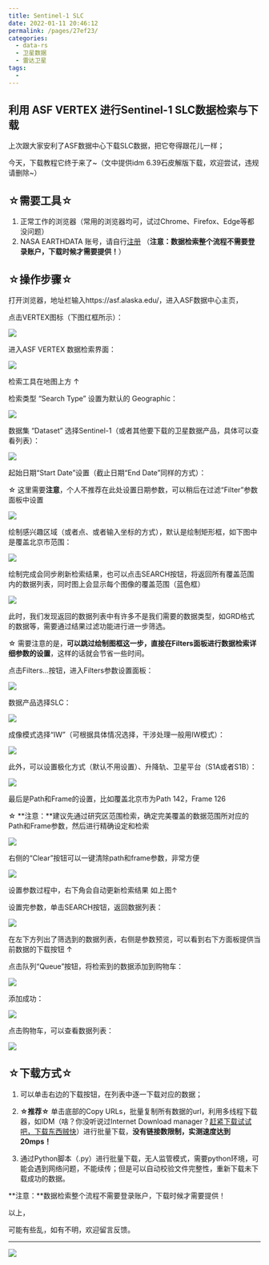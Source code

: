 ```yaml
---
title: Sentinel-1 SLC
date: 2022-01-11 20:46:12
permalink: /pages/27ef23/
categories:
  - data-rs
  - 卫星数据
  - 雷达卫星
tags:
  - 
---
```

## 利用 ASF VERTEX 进行Sentinel-1 SLC数据检索与下载

上次跟大家安利了ASF数据中心下载SLC数据，把它夸得跟花儿一样；

今天，下载教程它终于来了~（文中提供idm 6.39石皮解版下载，欢迎尝试，违规请删除~）

## ☆需要工具☆

1. 正常工作的浏览器（常用的浏览器均可，试过Chrome、Firefox、Edge等都没问题）
2. NASA EARTHDATA 账号，请自行[注册](https://urs.earthdata.nasa.gov/home) （**注意：数据检索整个流程不需要登录账户，下载时候才需要提供！**）

## ☆操作步骤☆

打开浏览器，地址栏输入https://asf.alaska.edu/，进入ASF数据中心主页，

点击VERTEX图标（下图红框所示）：

![](http://pics.landcover100.com/pics//image/微信截图_20220123123545.jpg)

进入ASF VERTEX 数据检索界面：

![](http://pics.landcover100.com/pics//image/微信截图_20220123123633.jpg)

检索工具在地图上方 ↑

检索类型 “Search Type” 设置为默认的 Geographic：

![](http://pics.landcover100.com/pics//image/20220123123710.png)

数据集 “Dataset” 选择Sentinel-1（或者其他要下载的卫星数据产品，具体可以查看列表）：

![](http://pics.landcover100.com/pics//image/20220123123736.png)

起始日期“Start Date”设置（截止日期“End Date”同样的方式）：

☆ 这里需要**注意**，个人不推荐在此处设置日期参数，可以稍后在过滤“Filter”参数面板中设置

![](http://pics.landcover100.com/pics//image/20220123124122.png)

绘制感兴趣区域（或者点、或者输入坐标的方式），默认是绘制矩形框，如下图中是覆盖北京市范围：

![](http://pics.landcover100.com/pics//image/微信截图_20220123124157.jpg)

绘制完成会同步刷新检索结果，也可以点击SEARCH按钮，将返回所有覆盖范围内的数据列表，同时图上会显示每个图像的覆盖范围（蓝色框）

![](http://pics.landcover100.com/pics//image/微信截图_20220123124252.jpg)

此时，我们发现返回的数据列表中有许多不是我们需要的数据类型，如GRD格式的数据等，需要通过结果过滤功能进行进一步筛选。

☆ 需要注意的是，**可以跳过绘制图框这一步，直接在Filters面板进行数据检索详细参数的设置**，这样的话就会节省一些时间。

点击Filters...按钮，进入Filters参数设置面板：

![](http://pics.landcover100.com/pics//image/20220123124337.png)

数据产品选择SLC：

![](http://pics.landcover100.com/pics//image/20220123124400.png)

成像模式选择“IW”（可根据具体情况选择，干涉处理一般用IW模式）：

![](http://pics.landcover100.com/pics//image/20220123124424.png)

此外，可以设置极化方式（默认不用设置）、升降轨、卫星平台（S1A或者S1B）：

![](http://pics.landcover100.com/pics//image/20220123124455.png)

最后是Path和Frame的设置，比如覆盖北京市为Path 142，Frame 126

☆ **注意：**建议先通过研究区范围检索，确定完美覆盖的数据范围所对应的Path和Frame参数，然后进行精确设定和检索

![](http://pics.landcover100.com/pics//image/20220123124522.png)

右侧的“Clear”按钮可以一键清除path和frame参数，非常方便

![](http://pics.landcover100.com/pics//image/20220123124606.png)

设置参数过程中，右下角会自动更新检索结果 如上图↑

设置完参数，单击SEARCH按钮，返回数据列表：

![](http://pics.landcover100.com/pics//image/微信截图_20220123124626.jpg)

在左下方列出了筛选到的数据列表，右侧是参数预览，可以看到右下方面板提供当前数据的下载按钮 ↑

点击队列“Queue”按钮，将检索到的数据添加到购物车：

![](http://pics.landcover100.com/pics//image/20220123124701.png)

添加成功：

![](http://pics.landcover100.com/pics//image/20220123124817.png)

点击购物车，可以查看数据列表：

![](http://pics.landcover100.com/pics//image/20220123124840.png)

## ☆下载方式☆

1. 可以单击右边的下载按钮，在列表中逐一下载对应的数据；

2. **☆推荐☆** 单击底部的Copy URLs，批量复制所有数据的url，利用多线程下载器，如IDM（啥？你没听说过Internet Download manager？[赶紧下载试试吧，下载东西贼快](https://skgr.lanzoup.com/i8Zibs7q5bc)）进行批量下载，**没有链接数限制，实测速度达到20mps！**

3. 通过Python脚本（.py）进行批量下载，无人监管模式，需要python环境，可能会遇到网络问题，不能续传；但是可以自动校验文件完整性，重新下载未下载成功的数据。

**注意：**数据检索整个流程不需要登录账户，下载时候才需要提供！

以上，

可能有些乱，如有不明，欢迎留言反馈。

----------------------

![](http://pics.landcover100.com/pics//image/20220123124857.png)